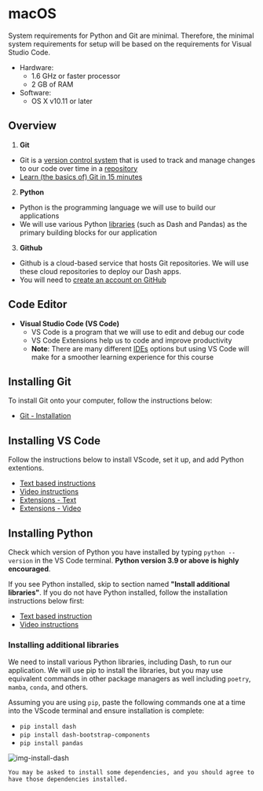 # macOS
System requirements for Python and Git are minimal. Therefore, the minimal system requirements for setup will be based on the requirements for Visual Studio Code.
- Hardware:
   - 1.6 GHz or faster processor
   - 2 GB of RAM
- Software:
   - OS X v10.11 or later 

## Overview

1. **Git**
  - Git is a [version control system](https://www.geeksforgeeks.org/version-control-systems/) that is used to track and manage changes to our code over time in a [repository](https://www.geeksforgeeks.org/what-is-a-git-repository/)
  - [Learn (the basics of) Git in 15 minutes](https://youtu.be/USjZcfj8yxE)

2. **Python**
  - Python is the programming language we will use to build our applications
  - We will use various Python [libraries](https://www.geeksforgeeks.org/libraries-in-python/) (such as Dash and Pandas) as the primary building blocks for our application

3. **Github**
  - Github is a cloud-based service that hosts Git repositories. We will use these cloud repositories to deploy our Dash apps.
  - You will need to [create an account on GitHub](https://github.com/signup)

## Code Editor

- **Visual Studio Code (VS Code)**
  - VS Code is a program that we will use to edit and debug our code
  - VS Code Extensions help us to code and improve productivity
  - **Note**: There are many different [IDEs](https://www.codecademy.com/article/what-is-an-ide) options but using VS Code will make for a smoother learning experience for this course

## Installing Git

To install Git onto your computer, follow the instructions below:
- [Git - Installation](https://git-scm.com/book/en/v2/Getting-Started-Installing-Git)

## Installing VS Code

Follow the instructions below to install VScode, set it up, and add Python extentions.
- [Text based instructions](https://code.visualstudio.com/docs/setup/mac)
- [Video instructions](https://code.visualstudio.com/docs/introvideos/basics)
- [Extensions - Text](https://code.visualstudio.com/docs/languages/python)
- [Extensions - Video](https://www.youtube.com/watch?v=Z3i04RoI9Fk)

## Installing Python

Check which version of Python you have installed by typing ```python --version``` in the VS Code terminal. **Python version 3.9 or above is highly encouraged**.

If you see Python installed, skip to section named **"Install additional libraries"**. If you do not have Python installed, follow the installation instructions below first:
- [Text based instruction](https://www.python.org/downloads/)
- [Video instructions](https://www.youtube.com/watch?v=M323OL6K5vs)

### Installing additional libraries

We need to install various Python libraries, including Dash, to run our application.
We will use pip to install the libraries, but you may use equivalent commands in other package managers as well including `poetry`, `mamba`, `conda`, and others.

Assuming you are using `pip`, paste the following commands one at a time into the VScode terminal and ensure installation is complete:

- `pip install dash`
- `pip install dash-bootstrap-components`
- `pip install pandas`

![img-install-dash](./ch0_files/install-dash.png)

```{caution}
You may be asked to install some dependencies, and you should agree to have those dependencies installed.
```
